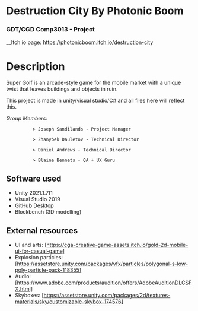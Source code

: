 # Destruction City By Photonic Boom
### GDT/CGD Comp3013 - Project

__Itch.io page: https://photonicboom.itch.io/destruction-city

# Description
Super Golf is an arcade-style game for the mobile market with a unique twist that leaves buildings and objects in ruin.

This project is made in unity/visual studio/C# and all files here will reflect this.

*Group Members:*

              > Joseph Sandilands - Project Manager
              
              > Zhanybek Dauletov - Technical Director
              
              > Daniel Andrews - Technical Director
              
              > Blaine Bennets - QA + UX Guru

## Software used
  - Unity 2021.1.7f1
  - Visual Studio 2019
  - GitHub Desktop
  - Blockbench (3D modelling)

## External resources
  - UI and arts: [https://cga-creative-game-assets.itch.io/gold-2d-mobile-ui-for-casual-game]
  - Explosion particles: [https://assetstore.unity.com/packages/vfx/particles/polygonal-s-low-poly-particle-pack-118355]
  - Audio: [https://www.adobe.com/products/audition/offers/AdobeAuditionDLCSFX.html]
  - Skyboxes: [https://assetstore.unity.com/packages/2d/textures-materials/sky/customizable-skybox-174576]
